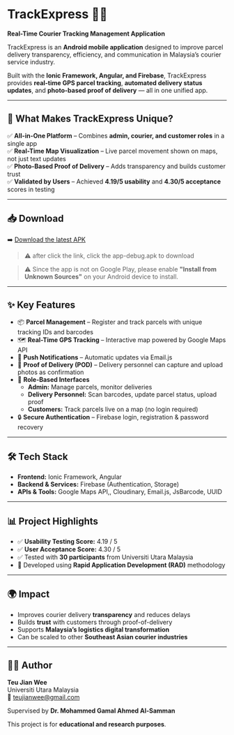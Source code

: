 # TrackExpress 🚚📍  
**Real-Time Courier Tracking Management Application**  

TrackExpress is an **Android mobile application** designed to improve parcel delivery transparency, efficiency, and communication in Malaysia’s courier service industry.  

Built with the **Ionic Framework, Angular, and Firebase**, TrackExpress provides **real-time GPS parcel tracking**, **automated delivery status updates**, and **photo-based proof of delivery** — all in one unified app.  

---

## 🌟 What Makes TrackExpress Unique?  

✅ **All-in-One Platform** – Combines **admin, courier, and customer roles** in a single app  
✅ **Real-Time Map Visualization** – Live parcel movement shown on maps, not just text updates  
✅ **Photo-Based Proof of Delivery** – Adds transparency and builds customer trust   
✅ **Validated by Users** – Achieved **4.19/5 usability** and **4.30/5 acceptance** scores in testing  

---

## 📥 Download  

➡️ [Download the latest APK](https://github.com/jwteu/TrackExpress-FYP-CourierTrackingManagementApplication/releases/tag/v1.0.0)  
> ⚠️ after click the link, click the app-debug.apk to download

> ⚠️ Since the app is not on Google Play, please enable **"Install from Unknown Sources"** on your Android device to install.  

---

## ✨ Key Features  

- 📦 **Parcel Management** – Register and track parcels with unique tracking IDs and barcodes  
- 🗺️ **Real-Time GPS Tracking** – Interactive map powered by Google Maps API  
- 🔔 **Push Notifications** – Automatic updates via Email.js  
- 📸 **Proof of Delivery (POD)** – Delivery personnel can capture and upload photos as confirmation  
- 👥 **Role-Based Interfaces**  
  - **Admin:** Manage parcels, monitor deliveries  
  - **Delivery Personnel:** Scan barcodes, update parcel status, upload proof  
  - **Customers:** Track parcels live on a map (no login required)  
- 🔒 **Secure Authentication** – Firebase login, registration & password recovery  

---

## 🛠️ Tech Stack  

- **Frontend:** Ionic Framework, Angular  
- **Backend & Services:** Firebase (Authentication, Storage)  
- **APIs & Tools:** Google Maps API,, Cloudinary, Email.js, JsBarcode, UUID  

---

## 📊 Project Highlights  

- ✅ **Usability Testing Score:** 4.19 / 5  
- ✅ **User Acceptance Score:** 4.30 / 5  
- ✅ Tested with **30 participants** from Universiti Utara Malaysia  
- 🎯 Developed using **Rapid Application Development (RAD)** methodology  

---

## 🌍 Impact  

- Improves courier delivery **transparency** and reduces delays  
- Builds **trust** with customers through proof-of-delivery  
- Supports **Malaysia’s logistics digital transformation**  
- Can be scaled to other **Southeast Asian courier industries**  

---

## 👨‍💻 Author  

**Teu Jian Wee**  
Universiti Utara Malaysia  
📧 teujianwee@gmail.com  

Supervised by **Dr. Mohammed Gamal Ahmed Al-Samman**  

This project is for **educational and research purposes**.  
 
